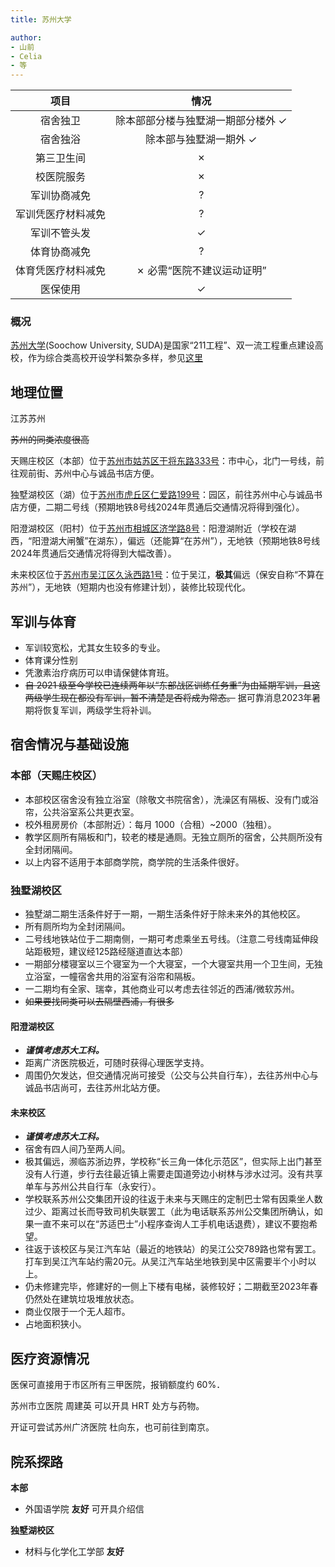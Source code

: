 ```yaml
---
title: 苏州大学

author: 
- 山前
- Celia
- 等
---
```


|项目|情况|
|:---:|:---:|
|宿舍独卫|除本部部分楼与独墅湖一期部分楼外 ✓|
|宿舍独浴|除本部与独墅湖一期外 ✓|
|第三卫生间|✗|
|校医院服务|✗|
|军训协商减免|?|
|军训凭医疗材料减免|?|
|军训不管头发|✓|
|体育协商减免|?|
|体育凭医疗材料减免|✗ 必需“医院不建议运动证明”|
|医保使用|✓|

### 概况

[苏州大学](https://www.suda.edu.cn/)(Soochow University, SUDA)是国家“211工程”、双一流工程重点建设高校，作为综合类高校开设学科繁杂多样，参见[这里](https://www.suda.edu.cn/branch_setting/ybsz.jsp)

## 地理位置

江苏苏州

~~苏州的同类浓度很高~~

天赐庄校区（本部）位于[苏州市姑苏区干将东路333号](https://amap.com/place/B02000IFH0)：市中心，北门一号线，前往观前街、苏州中心与诚品书店方便。

独墅湖校区（湖）位于[苏州市虎丘区仁爱路199号](https://amap.com/place/B02000K1GZ)：园区，前往苏州中心与诚品书店方便，二期二号线（预期地铁8号线2024年贯通后交通情况将得到强化）。

阳澄湖校区（阳村）位于[苏州市相城区济学路8号](https://amap.com/place/B020019QNB)：阳澄湖附近（学校在湖西，“阳澄湖大闸蟹”在湖东），偏远（还能算“在苏州”），无地铁（预期地铁8号线2024年贯通后交通情况将得到大幅改善）。

未来校区位于[苏州市吴江区久泳西路1号](https://amap.com/place/B0FFKEISBW)：位于吴江，**极其**偏远（保安自称“不算在苏州”），无地铁（短期内也没有修建计划），装修比较现代化。

## 军训与体育

- 军训较宽松，尤其女生较多的专业。
- 体育课分性别
- 凭激素治疗病历可以申请保健体育班。
- ~~自 2021 级至今学校已连续两年以“东部战区训练任务重”为由延期军训，且这两级学生现在都没有军训，暂不清楚是否将成为常态。~~ 据可靠消息2023年暑期将恢复军训，两级学生将补训。

## 宿舍情况与基础设施

### 本部（天赐庄校区）

- 本部校区宿舍没有独立浴室（除敬文书院宿舍），洗澡区有隔板、没有门或浴帘，公共浴室系公共更衣室。
- 校外租房房价（本部附近）：每月 1000（合租）~2000（独租）。
- 教学区厕所有隔板和门，较老的楼是通厕。无独立厕所的宿舍，公共厕所没有全封闭隔间。
- 以上内容不适用于本部商学院，商学院的生活条件很好。

### 独墅湖校区

- 独墅湖二期生活条件好于一期，一期生活条件好于除未来外的其他校区。
- 所有厕所均为全封闭隔间。
- 二号线地铁站位于二期南侧，一期可考虑乘坐五号线。（注意二号线南延伸段站距极短，建议经125路经隧道直达本部）
- 一期部分楼寝室以三个寝室为一个大寝室，一个大寝室共用一个卫生间，无独立浴室，一幢宿舍共用的浴室有浴帘和隔板。
- 一二期均有全家、瑞幸，其他商业可以考虑去往邻近的西浦/微软苏州。
- ~~如果要找同类可以去隔壁西浦，有很多~~

#### 阳澄湖校区
- ***谨慎考虑苏大工科。***
- 距离广济医院极近，可随时获得心理医学支持。
- 周围仍欠发达，但交通情况尚可接受（公交与公共自行车），去往苏州中心与诚品书店尚可，去往苏州北站方便。

#### 未来校区
- ***谨慎考虑苏大工科。***
- 宿舍有四人间乃至两人间。
- 极其偏远，濒临苏浙边界，学校称“长三角一体化示范区”，但实际上出门甚至没有人行道，步行去往最近镇上需要走国道旁边小树林与涉水过河。没有共享单车与苏州公共自行车（永安行）。
- 学校联系苏州公交集团开设的往返于未来与天赐庄的定制巴士常有因乘坐人数过少、距离过长而导致司机失联罢工（此为电话联系苏州公交集团所确认，如果一直不来可以在“苏适巴士”小程序查询人工手机电话退费），建议不要抱希望。
- 往返于该校区与吴江汽车站（最近的地铁站）的吴江公交789路也常有罢工。打车到吴江汽车站约需20元。从吴江汽车站坐地铁到吴中区需要半个小时以上。
- 仍未修建完毕，修建好的一侧上下楼有电梯，装修较好；二期截至2023年春仍然处在建筑垃圾堆放状态。
- 商业仅限于一个无人超市。
- 占地面积狭小。

## 医疗资源情况

医保可直接用于市区所有三甲医院，报销额度约 60%．

苏州市立医院 周建英 可以开具 HRT 处方与药物。

开证可尝试苏州广济医院 杜向东，也可前往到南京。

## 院系探路

**本部**

- 外国语学院 **友好** 可开具介绍信

**独墅湖校区**

- 材料与化学化工学部 **友好**

